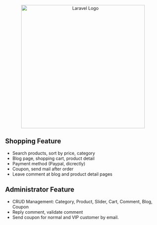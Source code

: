 <p align="center"><a href="https://laravel.com" target="_blank"><img src="https://raw.githubusercontent.com/laravel/art/master/logo-lockup/5%20SVG/2%20CMYK/1%20Full%20Color/laravel-logolockup-cmyk-red.svg" width="400" alt="Laravel Logo"></a></p>

## Shopping Feature
- Search products, sort by price, category
- Blog page, shopping cart, product detail
- Payment method (Paypal, dicrectly)
- Coupon, send mail after order
- Leave comment at blog and product detail pages

## Administrator Feature
- CRUD Management: Category, Product, Slider, Cart, Comment, Blog, Coupon
- Reply comment, validate comment
- Send coupon for normal and VIP customer by email.
